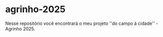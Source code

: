 # agrinho-2025
Nesse repositório você encontrará o meu projeto ''do campo à cidade'' - Agrinho 2025.
